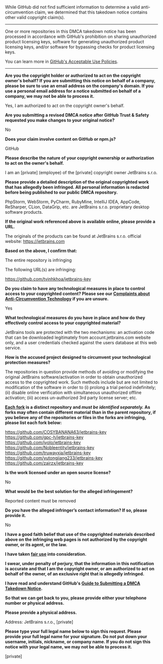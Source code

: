 While GitHub did not find sufficient information to determine a valid anti-circumvention claim, we determined that this takedown notice contains other valid copyright claim(s).

---

One or more repositories in this DMCA takedown notice has been processed in accordance with GitHub's prohibition on sharing unauthorized product licensing keys, software for generating unauthorized product licensing keys, and/or software for bypassing checks for product licensing keys.

You can learn more in [GitHub's Acceptable Use Policies](https://docs.github.com/en/github/site-policy/github-acceptable-use-policies).

---

**Are you the copyright holder or authorized to act on the copyright owner's behalf? If you are submitting this notice on behalf of a company, please be sure to use an email address on the company's domain. If you use a personal email address for a notice submitted on behalf of a company, we may not be able to process it.**

Yes, I am authorized to act on the copyright owner's behalf.

**Are you submitting a revised DMCA notice after GitHub Trust & Safety requested you make changes to your original notice?**

No

**Does your claim involve content on GitHub or npm.js?**

GitHub

**Please describe the nature of your copyright ownership or authorization to act on the owner's behalf.**

I am an [private] (employee) of the [private] copyright owner JetBrains s.r.o.

**Please provide a detailed description of the original copyrighted work that has allegedly been infringed. All personal information is redacted before being published to our public DMCA repository.**

PhpStorm, WebStorm, PyCharm, RubyMine, IntelliJ IDEA, AppCode, ReSharper, CLion, DataGrip, etc. are JetBrains s.r.o. proprietary desktop software products.

**If the original work referenced above is available online, please provide a URL.**

The originals of the products can be found at JetBrains s.r.o. official website: https://jetbrains.com

**Based on the above, I confirm that:**

The entire repository is infringing

The following URL(s) are infringing:

https://github.com/tvinhkhoa/jetbrains-key

**Do you claim to have any technological measures in place to control access to your copyrighted content? Please see our <a href="https://docs.github.com/articles/guide-to-submitting-a-dmca-takedown-notice#complaints-about-anti-circumvention-technology">Complaints about Anti-Circumvention Technology</a> if you are unsure.**

Yes

**What technological measures do you have in place and how do they effectively control access to your copyrighted material?**

JetBrains tools are protected with the two mechanisms: an activation code that can be downloaded legitimately from account.jetbrains.com website only, and a user credentials checked against the users database at this web service.

**How is the accused project designed to circumvent your technological protection measures?**

The repositories in question provide methods of avoiding or modifying the original JetBrains software/activation in order to obtain unauthorized access to the copyrighted work. Such methods include but are not limited to modification of the software in order to (i) prolong a trial period indefinitely; (ii) disable online verification with simultaneous unauthorized offline activation; (iii) access un-authorized 3rd party license server; etc.

**<a href="https://docs.github.com/articles/dmca-takedown-policy#b-what-about-forks-or-whats-a-fork">Each fork</a> is a distinct repository and <i>must be identified separately.</i> As forks may often contain different material than in the parent repository, if you believe any of the repositories or files in the forks are infringing, please list each fork below:**

https://github.com/COSYBANANA63/jetbrains-key  
https://github.com/gpc-h/jetbrains-key  
https://github.com/jyolo/jetbrains-key  
https://github.com/Nobleentity/jetbrains-key  
https://github.com/truwayxia/jetbrains-key  
https://github.com/yutongjiang233/jetbrains-key  
https://github.com/zairzx/jetbrains-key

**Is the work licensed under an open source license?**

No

**What would be the best solution for the alleged infringement?**

Reported content must be removed

**Do you have the alleged infringer’s contact information? If so, please provide it.**

No

**I have a good faith belief that use of the copyrighted materials described above on the infringing web pages is not authorized by the copyright owner, or its agent, or the law.**

**I have taken <a href="https://www.lumendatabase.org/topics/22">fair use</a> into consideration.**

**I swear, under penalty of perjury, that the information in this notification is accurate and that I am the copyright owner, or am authorized to act on behalf of the owner, of an exclusive right that is allegedly infringed.**

**I have read and understand GitHub's <a href="https://docs.github.com/articles/guide-to-submitting-a-dmca-takedown-notice/">Guide to Submitting a DMCA Takedown Notice</a>.**

**So that we can get back to you, please provide either your telephone number or physical address.**

**Please provide a physical address.**

Address: JetBrains s.r.o., [private]

**Please type your full legal name below to sign this request. Please provide your full legal name for your signature. Do not put down your username, initials, nickname, or company name. If you do not sign this notice with your legal name, we may not be able to process it.**

[private]
